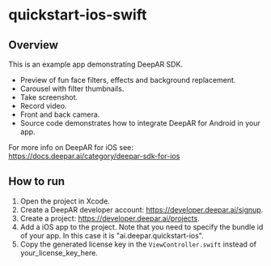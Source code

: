 # quickstart-ios-swift

## Overview

This is an example app demonstrating DeepAR SDK.

- Preview of fun face filters, effects and background replacement.
- Carousel with filter thumbnails.
- Take screenshot.
- Record video.
- Front and back camera.
- Source code demonstrates how to integrate DeepAR for Android in your app.

For more info on DeepAR for iOS see: https://docs.deepar.ai/category/deepar-sdk-for-ios

## How to run

1. Open the project in Xcode.
2. Create a DeepAR developer account: https://developer.deepar.ai/signup.
3. Create a project: https://developer.deepar.ai/projects.
4. Add a iOS app to the project. Note that you need to specify the bundle id of your app. In this case it is "ai.deepar.quickstart-ios".
5. Copy the generated license key in the `ViewController.swift` instead of your_license_key_here.

